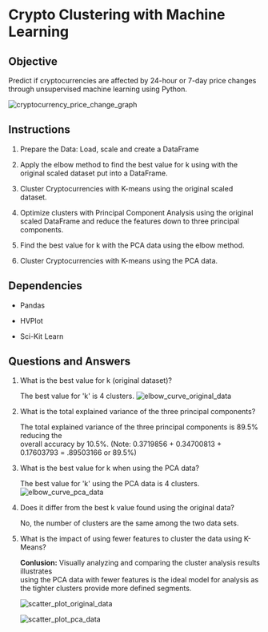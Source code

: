 # Crypto Clustering with Machine Learning

## Objective 

Predict if cryptocurrencies are affected by 24-hour or 7-day price changes through unsupervised machine learning using Python.

![cryptocurrency_price_change_graph](https://github.com/kgregart/CryptoClustering/assets/153472472/fb900b58-26e9-4525-bc46-c3787ba6d145)


## Instructions

1. Prepare the Data:  Load, scale and create a DataFrame

2. Apply the elbow method to find the best value for k using with the original scaled dataset put into a DataFrame.

3. Cluster Cryptocurrencies with K-means using the original scaled dataset.

4. Optimize clusters with Principal Component Analysis using the original scaled DataFrame and reduce the features down to three principal components.

5. Find the best value for k with the PCA data using the elbow method.

6. Cluster Cryptocurrencies with K-means using the PCA data.


## Dependencies 

+ Pandas

+ HVPlot

+ Sci-Kit Learn 


## Questions and Answers

1. What is the best value for k (original dataset)?

   The best value for 'k' is 4 clusters.
   ![elbow_curve_original_data](https://github.com/kgregart/CryptoClustering/assets/153472472/963d9e4d-7a95-4d7f-a4de-4c155ff9ec68)

3. What is the total explained variance of the three principal components?

   The total explained variance of the three principal components is 89.5% reducing the     
   overall accuracy by 10.5%.
   (Note: 0.3719856 + 0.34700813 + 0.17603793 = .89503166 or 89.5%)
   
5. What is the best value for k when using the PCA data?

   The best value for 'k' using the PCA data is 4 clusters.
   ![elbow_curve_pca_data](https://github.com/kgregart/CryptoClustering/assets/153472472/428111b9-4d69-4572-95f4-d664a4415a7d)

7. Does it differ from the best k value found using the original data?

   No, the number of clusters are the same among the two data sets.
   
9. What is the impact of using fewer features to cluster the data using K-Means?

   **Conlusion:**
   Visually analyzing and comparing the cluster analysis results illustrates   
   using the PCA data with fewer features is the ideal model for analysis as the tighter 
   clusters provide more defined segments.

   ![scatter_plot_original_data](https://github.com/kgregart/CryptoClustering/assets/153472472/59e3e105-aebb-4db3-9f20-abe6184eee15)

   ![scatter_plot_pca_data](https://github.com/kgregart/CryptoClustering/assets/153472472/afe972dd-2807-48be-877f-4eee9bdb753f)



